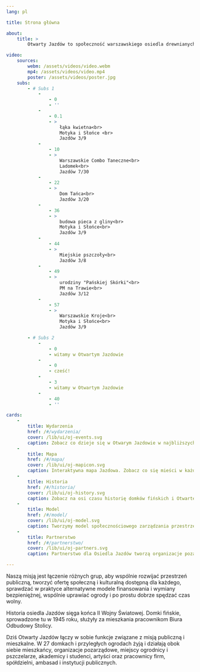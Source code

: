 ```yaml
---
lang: pl

title: Strona główna

about:
    title: >
        Otwarty Jazdów to społeczność warszawskiego osiedla drewnianych domków fińskich, prowadząca ogólnodostępne działania społeczne, kulturalne, edukacyjne, artystyczne.

video:
    sources:
        webm: /assets/videos/video.webm
        mp4: /assets/videos/video.mp4
        poster: /assets/videos/poster.jpg
    subs:
        - # Subs 1
            -
                - 0
                - ''
            -
                - 0.1
                - >
                    łąka kwietna<br>
                    Motyka i Słońce <br>
                    Jazdów 3/9
            -
                - 10
                - >
                    Warszawskie Combo Taneczne<br>
                    Ladomek<br>
                    Jazdów 7/30
            -
                - 22
                - >
                    Dom Tańca<br>
                    Jazdów 3/20
            -
                - 36
                - >
                    budowa pieca z gliny<br>
                    Motyka i Słońce<br>
                    Jazdów 3/9
            -
                - 44
                - >
                    Miejskie pszczoły<br>
                    Jazdów 3/8
            -
                - 49
                - >
                    urodziny "Pańskiej Skórki"<br>
                    PM na Trawie<br>
                    Jazdów 3/12
            -
                - 57
                - >
                    Warszawskie Kroje<br>
                    Motyka i Słońce<br>
                    Jazdów 3/9

        - # Subs 2
            -
                - 0
                - witamy w Otwartym Jazdowie
            -
                - 0
                - cześć!
            -
                - 3
                - witamy w Otwartym Jazdowie
            -
                - 40
                - ''

cards:
    -
        title: Wydarzenia
        href: /#/wydarzenia/
        cover: /lib/ui/oj-events.svg
        caption: Zobacz co dzieje się w Otwarym Jazdowie w najbliższych dniach.
    -
        title: Mapa
        href: /#/mapa/
        cover: /lib/ui/oj-mapicon.svg
        caption: Interaktywna mapa Jazdowa. Zobacz co się mieści w każdym z domków.
    -
        title: Historia
        href: /#/historia/
        cover: /lib/ui/oj-history.svg
        caption: Zobacz na osi czasu historię domków fińskich i Otwartego Jazdowa.
    -
        title: Model
        href: /#/model/
        cover: /lib/ui/oj-model.svg
        caption: Tworzymy model społecznościowego zarządzania przestrzenią miejską.
    -
        title: Partnerstwo
        href: /#/partnerstwo/
        cover: /lib/ui/oj-partners.svg
        caption: Partnerstwo dla Osiedla Jazdów tworzą organizacje pozarządowe, grupy nieformalne, instytucje publiczne i osoby prywatne.

---
```

Naszą misją jest łączenie różnych grup, aby wspólnie rozwijać przestrzeń publiczną, tworzyć ofertę społeczną i kulturalną dostępną dla każdego, sprawdzać w praktyce alternatywne modele finansowania i wymiany bezpieniężnej, wspólnie uprawiać ogrody i po prostu dobrze spędzać czas wolny.

Historia osiedla Jazdów sięga końca II Wojny Światowej. Domki fińskie, sprowadzone tu w 1945 roku, służyły za mieszkania pracownikom Biura Odbudowy Stolicy.

Dziś Otwarty Jazdów łączy w sobie funkcje związane z misją publiczną i mieszkalne. W 27 domkach i przyległych ogrodach żyją i działają obok siebie mieszkańcy, organizacje pozarządowe, miejscy ogrodnicy i pszczelarze, akademicy i studenci, artyści oraz pracownicy firm, spółdzielni, ambasad i instytucji publicznych.
